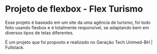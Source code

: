 # Projeto de flexbox - Flex Turismo

Esse projeto é baseado em um site da uma agência de turismo, foi todo feito usando flexbox e é totalmente responsível, se adaptando bem em diversos tipos de telas diferentes.

É um projeto que foi proposto e realizado no Geração Tech Unimed-BH | Fullstack. 